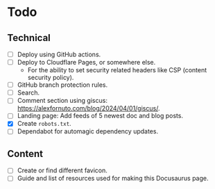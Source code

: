 # Todo

## Technical

* [ ] Deploy using GitHub actions.
* [ ] Deploy to Cloudflare Pages, or somewhere else.
  * For the ability to set security related headers like CSP (content security policy).
* [ ] GitHub branch protection rules.
* [ ] Search.
* [ ] Comment section using giscus: <https://alexfornuto.com/blog/2024/04/01/giscus/>.
* [ ] Landing page: Add feeds of 5 newest doc and blog posts.
* [x] Create `robots.txt`.
* [ ] Dependabot for automagic dependency updates.

## Content

* [ ] Create or find different favicon.
* [ ] Guide and list of resources used for making this Docusaurus page.

